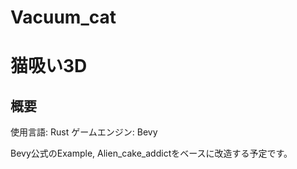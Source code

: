 # Vacuum_cat

# 猫吸い3D

## 概要
使用言語: Rust
ゲームエンジン: Bevy


Bevy公式のExample, Alien_cake_addictをベースに改造する予定です。